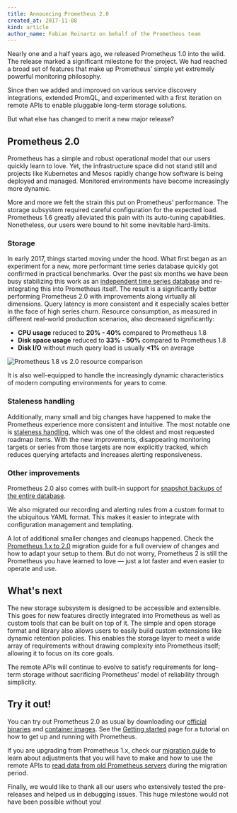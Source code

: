```yaml
---
title: Announcing Prometheus 2.0
created_at: 2017-11-08
kind: article
author_name: Fabian Reinartz on behalf of the Prometheus team
---
```


Nearly one and a half years ago, we released Prometheus 1.0 into the wild. The release marked a significant milestone for the project. We had reached a broad set of features that make up Prometheus' simple yet extremely powerful monitoring philosophy.

Since then we added and improved on various service discovery integrations, extended PromQL, and experimented with a first iteration on remote APIs to enable pluggable long-term storage solutions.

But what else has changed to merit a new major release?

<!-- more -->

## Prometheus 2.0

Prometheus has a simple and robust operational model that our users quickly learn to love. Yet, the infrastructure space did not stand still and projects like Kubernetes and Mesos rapidly change how software is being deployed and managed. Monitored environments have become increasingly more dynamic.

More and more we felt the strain this put on Prometheus' performance. The storage subsystem required careful configuration for the expected load. Prometheus 1.6 greatly alleviated this pain with its auto-tuning capabilities. Nonetheless, our users were bound to hit some inevitable hard-limits.

### Storage

In early 2017, things started moving under the hood. What first began as an experiment for a new, more performant time series database quickly got confirmed in practical benchmarks.
Over the past six months we have been busy stabilizing this work as an [independent time series database](https://www.youtube.com/watch?v=b_pEevMAC3I&list=PLoz-W_CUquUlnvoEBbqChb7A0ZEZsWSXt&index=29) and re-integrating this into Prometheus itself.
The result is a significantly better performing Prometheus 2.0 with improvements along virtually all dimensions. Query latency is more consistent and it especially scales better in the face of high series churn. Resource consumption, as measured in different real-world production scenarios, also decreased significantly:

* **CPU usage** reduced to **20% - 40%** compared to Prometheus 1.8
* **Disk space usage** reduced to **33% - 50%** compared to Prometheus 1.8
* **Disk I/O** without much query load is usually **<1%** on average

![Prometheus 1.8 vs 2.0 resource comparison](/assets/blog/2017-11-08/resource-comparison.png)

It is also well-equipped to handle the increasingly dynamic characteristics of modern computing environments for years to come.

### Staleness handling

Additionally, many small and big changes have happened to make the Prometheus experience more consistent and intuitive. The most notable one is [staleness handling](https://www.youtube.com/watch?v=GcTzd2CLH7I&list=PLoz-W_CUquUlnvoEBbqChb7A0ZEZsWSXt&index=32), which was one of the oldest and most requested roadmap items. With the new improvements, disappearing monitoring targets or series from those targets are now explicitly tracked, which reduces querying artefacts and increases alerting responsiveness.

### Other improvements

Prometheus 2.0 also comes with built-in support for [snapshot backups of the entire database](https://www.youtube.com/watch?v=15uc8oTMgPY).

We also migrated our recording and alerting rules from a custom format to the ubiquitous YAML format. This makes it easier to integrate with configuration management and templating.

A lot of additional smaller changes and cleanups happened. Check the [Prometheus 1.x to 2.0](/docs/prometheus/latest/migration/) migration guide for a full overview of changes and how to adapt your setup to them. But do not worry, Prometheus 2 is still the Prometheus you have learned to love — just a lot faster and even easier to operate and use.

## What's next

The new storage subsystem is designed to be accessible and extensible. This goes for new features directly integrated into Prometheus as well as custom tools that can be built on top of it.
The simple and open storage format and library also allows users to easily build custom extensions like dynamic retention policies. This enables the storage layer to meet a wide array of requirements without drawing complexity into Prometheus itself; allowing it to focus on its core goals.

The remote APIs will continue to evolve to satisfy requirements for long-term storage without sacrificing Prometheus' model of reliability through simplicity.

## Try it out!

You can try out Prometheus 2.0 as usual by downloading our [official binaries](https://prometheus.io/download/#prometheus) and [container images](https://quay.io/repository/prometheus/prometheus?tab=tags). See the [Getting started](/docs/prometheus/latest/getting_started/) page for a tutorial on how to get up and running with Prometheus.

If you are upgrading from Prometheus 1.x, check our [migration guide](/docs/prometheus/2.0/migration/) to learn about adjustments that you will have to make and how to use the remote APIs to [read data from old Prometheus servers](https://www.robustperception.io/accessing-data-from-prometheus-1-x-in-prometheus-2-0/) during the migration period.

Finally, we would like to thank all our users who extensively tested the pre-releases and helped us in debugging issues. This huge milestone would not have been possible without you!
